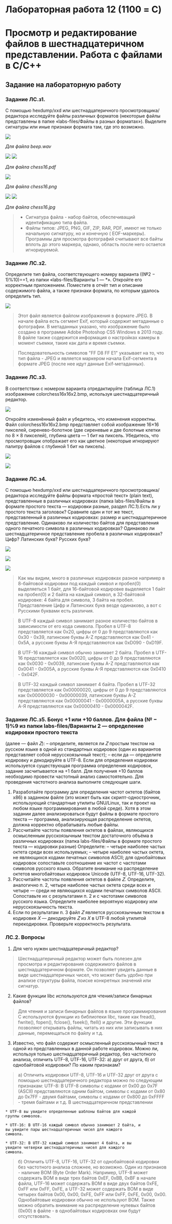 # Лабораторная работа 12 (1100 = C)
# Просмотр и редактирование файлов в шестнадцатеричном представлении. Работа с файлами в C/C++

## Задание на лабораторную работу
### Задание ЛC.з1.
 С помощью hexdump/xxd или шестнадцатеричного просмотровщика/редактора исследуйте файлы различных форматов (некоторые файлы
представлены в папке «labs-files/Файлы в разных форматах»). Выделите сигнатуры
или иные признаки формата там, где это возможно.


![](pic/wav_b.png)

_Для файла beep.wav_

![](pic/pdf_b.png)
![](pic/pdf_e.png)

_Для файла chess16.pdf_


![](pic/png_full.png)

_Для файла chess16.png_


![](pic/jpg_b.png)
![](pic/jpg_e.png)

_Для файла chess16.jpg_

>   * Сигнатура файла - набор байтов, обеспечиващий идентификацию типа файла.
>   * Файлы типов: JPEG, PNG, GIF, ZIP, RAR, PDF, имеют не только начальную сигнатуру, но и конечную ( EOF-маркеры). Программы для просмотра фотографий считывают все байты вплоть до этого маркера, однако, область после него остается игнорируемой.

### Задание ЛC.з2.
 Определите тип файла, соответствующего номеру варианта
((№2 − 1)%10)==1, из папки «labs-files/Варианты 1 — *». Откройте его корректным
приложением. Поместите в отчёт тип и описание содержимого файла, а также
признаки формата, по которым удалось определить тип.

 ![](pic/task2.png)

> Этот файл является файлом изображения в формате JPEG. В начале файла есть сегмент Exif, который содержит метаданные о фотографии. В метаданных указано, что изображение было создано в программе Adobe Photoshop CS5 Windows в 2013 году. В файле также содержится информация о настройках камеры в момент съемки, такие как дата и время съемки.

> Последовательность символов "FF D8 FF E1" указывает на то, что тип файла - JPEG и является маркером начала Exif-сегмента в формате JPEG (после нее идут данные Exif-метаданных).
### Задание ЛC.з3. 
В соответствии с номером варианта отредактируйте (таблица ЛC.1) изображение colorchess16x16x2.bmp, используя шестнадцатеричный
редактор.

![](pic/image.png)


 Откройте изменённый файл и убедитесь, что изменения корректны.
Файл colorchess16x16x2.bmp представляет собой изображение 16×16 пикселей,
сиренево-болотное (две сиреневые и две болотные клетки по 8 × 8 пикселей),
глубина цвета — 1 бит на пиксель. Убедитесь, что просмотровщик отображает его
как цветное (некоторые игнорируют палитру файлов с глубиной 1 бит на пиксель).

![](pic/task3_1.png)

![](pic/task3_2.png)

### Задание ЛC.з4.
 С помощью hexdump/xxd или шестнадцатеричного просмотровщика/редактора исследуйте файлы формата «простой текст» (plain text),
представленные в различных кодировках (папка labs-files/Файлы в формате
простого текста — кодировки разные, раздел ЛC.1).Есть ли у простого текста заголовок?
Сравните один и тот же текст, представленный в различных кодировках: размер и шестнадцатеричное представление. Одинаково ли количество байтов для
представления одного печатного символа в различных кодировках? Одинаково
ли шестнадцатеричное представление пробела в различных кодировках? Цифр?
Латинских букв? Русских букв?

![](pic/task4_1.png)

![](pic/task4_2.png)

![](pic/task4_3.png)

> Как мы видим, много в различных кодировках разное
например в 8-байтовой кодировки под каждый символ и пробел(0) выделяеться 1
байт, для 16-байтовой кодировке выделяется 1 байт на пробел(0) и 2
байта на каждый символ, в 32-байтовой кодировке: 4 байта для
символа, 3 байта на пробел. Представление Цифр и Латинских букв
везде одинаково, а вот с Русскими буквами есть различия.

> В UTF-8 каждый символ занимает разное количество байтов в
зависимости от его кода символа. Пробел в UTF-8 представляется
как 0x20, цифры от 0 до 9 представляются как 0x30 - 0x39,
латинские буквы A-Z представляются как 0x41 - 0x5A, а русские
буквы А-Я представляются как 0xD090 - 0xD19F.

> В UTF-16 каждый символ обычно занимает 2 байта. Пробел в UTF-16
представляется как 0x0020, цифры от 0 до 9 представляются как
0x0030 - 0x0039, латинские буквы A-Z представляются как 0x0041 -
0x005A, а русские буквы А-Я представляются как 0x0410 - 0x042F.

> В UTF-32 каждый символ занимает 4 байта. Пробел в UTF-32
представляется как 0x00000020, цифры от 0 до 9 представляются
как 0x00000030 - 0x00000039, латинские буквы A-Z представляются
как 0x00000041 - 0x0000005A, а русские буквы А-Я представляются
как 0x00000410 - 0x0000042F.


### Задание ЛC.з5. Бонус +1 или +10 баллов. Для файла (№ − 1)%9 из папки labs-files/Варианты 2 — определение кодировки простого текста



(далее — файл 𝑍):
– определите, является ли 𝑍 простым текстом на русском языке в одной из
стандартных кодировок (один из вариантов представляет собой нерусскоязычный текст);
– если да — определите кодировку и декодируйте в UTF-8.
Если для определения кодировки используется существующая программа определения кодировок, задание засчитывается на +1 балл. Для получения +10 баллов
необходимо провести частотный анализ самостоятельно.
Для проведения частотного анализа выполните следующие шаги.
1. Разработайте программу для определения частот октетов (байтов x86) в заданном файле (это может быть как скрипт-однострочник, использующий
стандартные утилиты GNU/Linux, так и проект на любом языке программирования в любой среде).
Хотя в этом задании далее анализироваться будут файлы в формате
простого текста — программа, анализирующая распределение октетов,
должна корректно обрабатывать любые файлы.
2. Рассчитайте частоты появления октетов в файлах, являющихся осмысленным
русскоязычным текстом достаточного объёма в различных кодировках (папка
labs-files/Файлы в формате простого текста — кодировки разные)
Определите:
– четыре наиболее частых октета среди всех используемых;
– четыре наиболее частых октета, не являющихся кодами печатных символов ASCII; для однобайтовых кодировок сопоставьте соотношение их
частот с частотами символов русского языка.
Обратите внимание на распределение октетов многобайтовых кодировок
Unicode (UTF-8, UTF-16, UTF-32).
3. Рассчитайте частоты появления октетов в файле 𝑍. Определите, аналогично
п. 2, четыре наиболее частых октета среди всех и четыре — среди не являющихся кодами печатных символов ASCII.
Сопоставьте их с результатами п. 2 и с частотами символов русского языка.
Определите наиболее вероятную кодировку или нерусскоязычность текста.
4. Если по результатам п. 3 файл 𝑍 является русскоязычным текстом в кодировке 𝑋 — декодируйте 𝑍 из 𝑋 в UTF-8 любой утилитой перекодировки.
Проверьте корректность результата.

### ЛC.2. Вопросы
1. Для чего нужен шестнадцатеричный редактор?
>  Шестнадцатеричный редактор может быть полезен для просмотра и
редактирования содержимого файлов в шестнадцатеричном
формате. Он позволяет увидеть данные в виде шестнадцатеричных
чисел, что может быть удобно при анализе структуры файла,
поиске конкретных значений или сигнатур.

2. Какие функции libc используются для чтения/записи бинарных файлов?
> Для чтения и записи бинарных файлов в языке программирования
C используются функции из библиотеки libc, такие как fread(),
fwrite(), fopen(), fclose(), fseek(), ftell() и другие. Эти функции позволяют открывать файлы, читать из них или
записывать в них данные, перемещаться по файлу и т.д.

3. Известно, что файл содержит осмысленный русскоязычный текст в одной
из представленных в данной работе кодировок. Можно ли, используя только
шестнадцатеричный редактор, без частотного анализа, отличить UTF-8, UTF-16,
UTF-32: а) друг от друга, б) от однобайтовой кодировки? По каким признакам?
> а) Отличить кодировки UTF-8, UTF-16 и UTF-32 друг от друга с
помощью шестнадцатеричного редактора можно по следующим
признакам:
    UTF-8: В UTF-8 символы с кодами от 0x00 до 0x7F (ASCII)
    представляются одним байтом, символы с кодами от 0x80 до
    0x7FF - двумя байтами, символы с кодами от 0x800 до 0xFFFF
    - тремя байтами и т.д. В шестнадцатеричном представлении

    * UTF-8 вы увидите определенные шаблоны байтов для каждой
    группы символов.

    * UTF-16: В UTF-16 каждый символ обычно занимает 2 байта, и
    вы увидите пары шестнадцатеричных чисел для каждого
    символа.

    * UTF-32: В UTF-32 каждый символ занимает 4 байта, и вы
    увидите четверки шестнадцатеричных чисел для каждого
    символа.
> б) Отличить UTF-8, UTF-16, UTF-32 от однобайтовой кодировки
без частотного анализа сложнее, но возможно. Один из
признаков - наличие BOM (Byte Order Mark). Например, UTF-8
может содержать BOM в виде трех байтов 0xEF, 0xBB, 0xBF в
начале файла, UTF-16 может содержать BOM в виде двух байтов
0xFE, 0xFF или 0xFF, 0xFE, а UTF-32 может содержать BOM в
виде четырех байтов 0x00, 0x00, 0xFE, 0xFF или 0xFF, 0xFE,
0x00, 0x00. Однобайтовые кодировки обычно не используют BOM.
Также можно обратить внимание на распределение нулевых байтов
(0x00) в файле - в однобайтовых кодировках они будут
отсутствовать.
